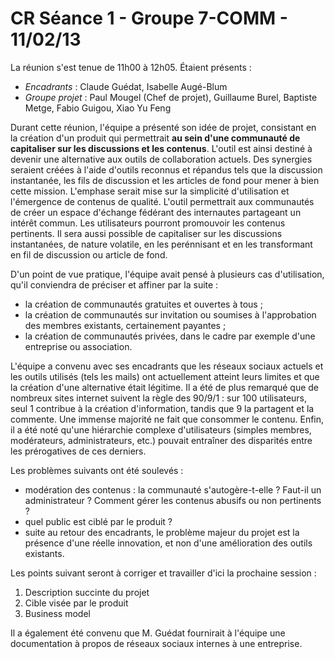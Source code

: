 # CR Séance 1 - Groupe 7-COMM - 11/02/13

La réunion s'est tenue de 11h00 à 12h05. Étaient présents :

- *Encadrants* : Claude Guédat, Isabelle Augé-Blum
- *Groupe projet* : Paul Mougel (Chef de projet), Guillaume Burel, Baptiste Metge, Fabio Guigou, Xiao Yu Feng

Durant cette réunion, l'équipe a présenté son idée de projet, consistant en la création d'un produit qui permettrait **au sein d'une communauté de capitaliser sur les discussions et les contenus**. L'outil est ainsi destiné à devenir une alternative aux outils de collaboration actuels. Des synergies seraient créées à l'aide d'outils reconnus et répandus tels que la discussion instantanée, les fils de discussion et les articles de fond pour mener à bien cette mission. L'emphase serait mise sur la simplicité d'utilisation et l'émergence de contenus de qualité. L'outil permettrait aux communautés de créer un espace d'échange fédérant des internautes partageant un intérêt commun. Les utilisateurs pourront promouvoir les contenus pertinents. Il sera aussi possible de capitaliser sur les discussions instantanées, de nature volatile, en les perénnisant et en les transformant en fil de discussion ou article de fond.

D'un point de vue pratique, l'équipe avait pensé à plusieurs cas d'utilisation, qu'il conviendra de préciser et affiner par la suite :

- la création de communautés gratuites et ouvertes à tous ;
- la création de communautés sur invitation ou soumises à l'approbation des membres existants, certainement payantes ;
- la création de communautés privées, dans le cadre par exemple d'une entreprise ou association.

L'équipe a convenu avec ses encadrants que les réseaux sociaux actuels et les outils utilisés (tels les mails) ont actuellement atteint leurs limites et que la création d'une alternative était légitime. Il a été de plus remarqué que de nombreux sites internet suivent la règle des 90/9/1 : sur 100 utilisateurs, seul 1 contribue à la création d'information, tandis que 9 la partagent et la commente. Une immense majorité ne fait que consommer le contenu. Enfin, il a été noté qu'une hiérarchie complexe d'utilisateurs (simples membres, modérateurs, administrateurs, etc.) pouvait entraîner des disparités entre les prérogatives de ces derniers.

Les problèmes suivants ont été soulevés :

- modération des contenus : la communauté s'autogère-t-elle ? Faut-il un administrateur ? Comment gérer les contenus abusifs ou non pertinents ?
- quel public est ciblé par le produit ?
- suite au retour des encadrants, le problème majeur du projet est la présence d'une réelle innovation, et non d'une amélioration des outils existants.

Les points suivant seront à corriger et travailler d'ici la prochaine session :

1. Description succinte du projet
2. Cible visée par le produit
3. Business model

Il a également été convenu que M. Guédat fournirait à l'équipe une documentation à propos de réseaux sociaux internes à une entreprise.
